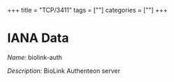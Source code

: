 +++
title = "TCP/3411"
tags = [""]
categories = [""]
+++

# IANA Data

_Name:_ biolink-auth

_Description:_ BioLink Authenteon server

